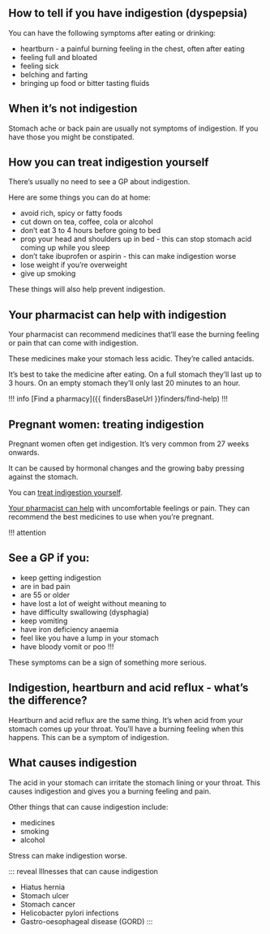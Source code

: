 ## How to tell if you have indigestion (dyspepsia)

You can have the following symptoms after eating or drinking:

- heartburn - a painful burning feeling in the chest, often after eating
- feeling full and bloated
- feeling sick
- belching and farting
- bringing up food or bitter tasting fluids


## When it’s not indigestion

Stomach ache or back pain are usually not symptoms of indigestion. If you have those you might be constipated. 


## How you can treat indigestion yourself

There’s usually no need to see a GP about indigestion. 

Here are some things you can do at home:

- avoid rich, spicy or fatty foods
- cut down on tea, coffee, cola or alcohol
- don’t eat 3 to 4 hours before going to bed 
- prop your head and shoulders up in bed - this can stop stomach acid coming up while you sleep
- don’t take ibuprofen or aspirin - this can make indigestion worse 
- lose weight if you’re overweight 
- give up smoking

These things will also help prevent indigestion. 


## Your pharmacist can help with indigestion

Your pharmacist can recommend medicines that’ll ease the burning feeling or pain that can come with indigestion. 

These medicines make your stomach less acidic. They’re called antacids. 

It’s best to take the medicine after eating. On a full stomach they’ll last up to 3 hours. On an empty stomach they’ll only last 20 minutes to an hour. 


!!! info
  [Find a pharmacy]({{ findersBaseUrl }}finders/find-help)
!!!

## Pregnant women: treating indigestion

Pregnant women often get indigestion. It’s very common from 27 weeks onwards. 

It can be caused by hormonal changes and the growing baby pressing against the stomach. 

You can [treat indigestion yourself](#how-you-can-treat-indigestion-yourself).

[Your pharmacist can help](#your-pharmacist-can-help-with-indigestion) with uncomfortable feelings or pain. They can recommend the best medicines to use when you’re pregnant.
  

!!! attention
  ## See a GP if you:
  
  - keep getting indigestion 
  - are in bad pain
  - are 55 or older
  - have lost a lot of weight without meaning to
  - have difficulty swallowing (dysphagia)
  - keep vomiting
  - have iron deficiency anaemia 
  - feel like you have a lump in your stomach
  - have bloody vomit or poo
!!!

These symptoms can be a sign of something more serious.


## Indigestion, heartburn and acid reflux - what’s the difference?

Heartburn and acid reflux are the same thing. It’s when acid from your stomach comes up your throat.
You’ll have a burning feeling when this happens. This can be a symptom of indigestion.  


## What causes indigestion

The acid in your stomach can irritate the stomach lining or your throat. This causes indigestion and gives you a burning feeling and pain. 

Other things that can cause indigestion include:

- medicines 
- smoking
- alcohol

Stress can make indigestion worse. 

::: reveal Illnesses that can cause indigestion
- Hiatus hernia
- Stomach ulcer
- Stomach cancer
- Helicobacter pylori infections
- Gastro-oesophageal disease (GORD)
:::
